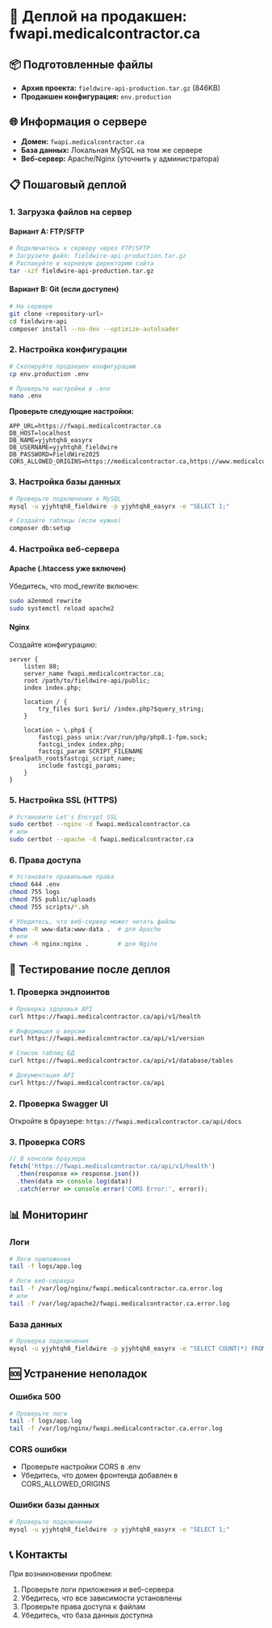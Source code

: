# 🚀 Деплой на продакшен: fwapi.medicalcontractor.ca

## 📦 Подготовленные файлы

- **Архив проекта:** `fieldwire-api-production.tar.gz` (846KB)
- **Продакшен конфигурация:** `env.production`

## 🌐 Информация о сервере

- **Домен:** `fwapi.medicalcontractor.ca`
- **База данных:** Локальная MySQL на том же сервере
- **Веб-сервер:** Apache/Nginx (уточнить у администратора)

## 📋 Пошаговый деплой

### 1. Загрузка файлов на сервер

#### Вариант A: FTP/SFTP
```bash
# Подключитесь к серверу через FTP/SFTP
# Загрузите файл: fieldwire-api-production.tar.gz
# Распакуйте в корневую директорию сайта
tar -xzf fieldwire-api-production.tar.gz
```

#### Вариант B: Git (если доступен)
```bash
# На сервере
git clone <repository-url>
cd fieldwire-api
composer install --no-dev --optimize-autoloader
```

### 2. Настройка конфигурации

```bash
# Скопируйте продакшен конфигурацию
cp env.production .env

# Проверьте настройки в .env
nano .env
```

**Проверьте следующие настройки:**
```env
APP_URL=https://fwapi.medicalcontractor.ca
DB_HOST=localhost
DB_NAME=yjyhtqh8_easyrx
DB_USERNAME=yjyhtqh8_fieldwire
DB_PASSWORD=FieldWire2025
CORS_ALLOWED_ORIGINS=https://medicalcontractor.ca,https://www.medicalcontractor.ca,https://fwapi.medicalcontractor.ca
```

### 3. Настройка базы данных

```bash
# Проверьте подключение к MySQL
mysql -u yjyhtqh8_fieldwire -p yjyhtqh8_easyrx -e "SELECT 1;"

# Создайте таблицы (если нужно)
composer db:setup
```

### 4. Настройка веб-сервера

#### Apache (.htaccess уже включен)
Убедитесь, что mod_rewrite включен:
```bash
sudo a2enmod rewrite
sudo systemctl reload apache2
```

#### Nginx
Создайте конфигурацию:
```nginx
server {
    listen 80;
    server_name fwapi.medicalcontractor.ca;
    root /path/to/fieldwire-api/public;
    index index.php;

    location / {
        try_files $uri $uri/ /index.php?$query_string;
    }

    location ~ \.php$ {
        fastcgi_pass unix:/var/run/php/php8.1-fpm.sock;
        fastcgi_index index.php;
        fastcgi_param SCRIPT_FILENAME $realpath_root$fastcgi_script_name;
        include fastcgi_params;
    }
}
```

### 5. Настройка SSL (HTTPS)

```bash
# Установите Let's Encrypt SSL
sudo certbot --nginx -d fwapi.medicalcontractor.ca
# или
sudo certbot --apache -d fwapi.medicalcontractor.ca
```

### 6. Права доступа

```bash
# Установите правильные права
chmod 644 .env
chmod 755 logs
chmod 755 public/uploads
chmod 755 scripts/*.sh

# Убедитесь, что веб-сервер может читать файлы
chown -R www-data:www-data .  # для Apache
# или
chown -R nginx:nginx .        # для Nginx
```

## 🧪 Тестирование после деплоя

### 1. Проверка эндпоинтов
```bash
# Проверка здоровья API
curl https://fwapi.medicalcontractor.ca/api/v1/health

# Информация о версии
curl https://fwapi.medicalcontractor.ca/api/v1/version

# Список таблиц БД
curl https://fwapi.medicalcontractor.ca/api/v1/database/tables

# Документация API
curl https://fwapi.medicalcontractor.ca/api
```

### 2. Проверка Swagger UI
Откройте в браузере: `https://fwapi.medicalcontractor.ca/api/docs`

### 3. Проверка CORS
```javascript
// В консоли браузера
fetch('https://fwapi.medicalcontractor.ca/api/v1/health')
  .then(response => response.json())
  .then(data => console.log(data))
  .catch(error => console.error('CORS Error:', error));
```

## 📊 Мониторинг

### Логи
```bash
# Логи приложения
tail -f logs/app.log

# Логи веб-сервера
tail -f /var/log/nginx/fwapi.medicalcontractor.ca.error.log
# или
tail -f /var/log/apache2/fwapi.medicalcontractor.ca.error.log
```

### База данных
```bash
# Проверка подключения
mysql -u yjyhtqh8_fieldwire -p yjyhtqh8_easyrx -e "SELECT COUNT(*) FROM users;"
```

## 🆘 Устранение неполадок

### Ошибка 500
```bash
# Проверьте логи
tail -f logs/app.log
tail -f /var/log/nginx/fwapi.medicalcontractor.ca.error.log
```

### CORS ошибки
- Проверьте настройки CORS в .env
- Убедитесь, что домен фронтенда добавлен в CORS_ALLOWED_ORIGINS

### Ошибки базы данных
```bash
# Проверьте подключение
mysql -u yjyhtqh8_fieldwire -p yjyhtqh8_easyrx -e "SELECT 1;"
```

## 📞 Контакты

При возникновении проблем:
1. Проверьте логи приложения и веб-сервера
2. Убедитесь, что все зависимости установлены
3. Проверьте права доступа к файлам
4. Убедитесь, что база данных доступна

